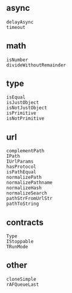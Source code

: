 ## async

`delayAsync`  
`timeout`

## math

`isNumber`  
`divideWithoutRemainder`

## type

`isEqual`  
`isJustObject`  
`isNotJustObject`  
`isPrimitive`  
`isNotPrimitive`

## url

`complementPath`  
`IPath`  
`IUrlParams`  
`hasProtocol`  
`isPathEqual`  
`normalizePath`  
`normalizePathname`  
`normalizeHash`  
`normalizeSearch`  
`pathStrFromUrlStr`  
`pathToString`

## contracts

`Type`  
`IStoppable`  
`TRunMode`

## other

`cloneSimple`  
`rAFQueueLast`
